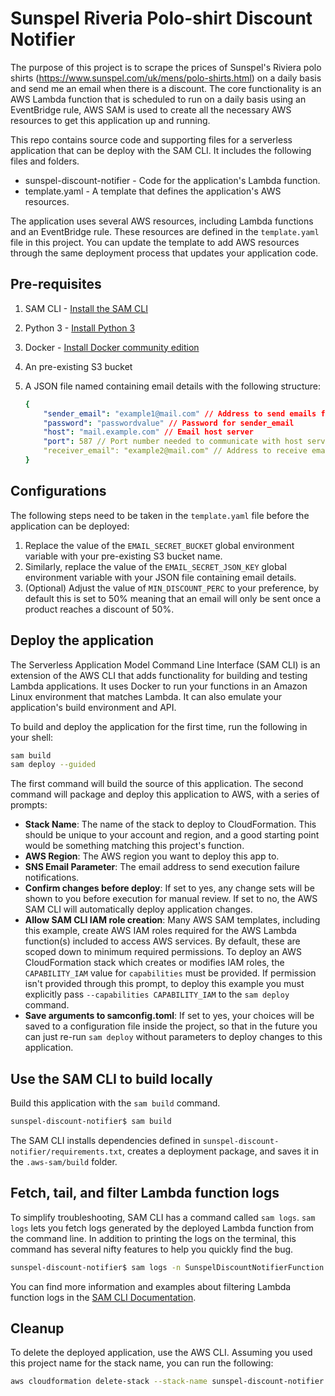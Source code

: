 # Sunspel Riveria Polo-shirt Discount Notifier

The purpose of this project is to scrape the prices of Sunspel's Riviera polo shirts (https://www.sunspel.com/uk/mens/polo-shirts.html) on a daily basis and send me an email when there is a discount.  The core functionality is an AWS Lambda function that is scheduled to run on a daily basis using an EventBridge rule, AWS SAM is used to create all the necessary AWS resources to get this application up and running.

This repo contains source code and supporting files for a serverless application that can be deploy with the SAM CLI. It includes the following files and folders.

- sunspel-discount-notifier - Code for the application's Lambda function.
- template.yaml - A template that defines the application's AWS resources.

The application uses several AWS resources, including Lambda functions and an EventBridge rule. These resources are defined in the `template.yaml` file in this project. You can update the template to add AWS resources through the same deployment process that updates your application code.

## Pre-requisites

1. SAM CLI - [Install the SAM CLI](https://docs.aws.amazon.com/serverless-application-model/latest/developerguide/serverless-sam-cli-install.html)
2. Python 3 - [Install Python 3](https://www.python.org/downloads/)
3. Docker - [Install Docker community edition](https://hub.docker.com/search/?type=edition&offering=community)
4. An pre-existing S3 bucket
5. A JSON file named containing email details with the following structure:

    ```yaml
    {
        "sender_email": "example1@mail.com" // Address to send emails from
        "password": "passwordvalue" // Password for sender_email
        "host": "mail.example.com" // Email host server
        "port": 587 // Port number needed to communicate with host server
        "receiver_email": "example2@mail.com" // Address to receive emails (can be same)
    }
    ```

## Configurations
The following steps need to be taken in the `template.yaml` file before the application can be deployed:

1. Replace the value of the `EMAIL_SECRET_BUCKET` global environment variable with your pre-existing S3 bucket name.
2. Similarly, replace the value of the `EMAIL_SECRET_JSON_KEY` global environment variable with your JSON file containing email details.
3. (Optional) Adjust the value of `MIN_DISCOUNT_PERC` to your preference, by default this is set to 50% meaning that an email will only be sent once a product reaches a discount of 50%.

## Deploy the application

The Serverless Application Model Command Line Interface (SAM CLI) is an extension of the AWS CLI that adds functionality for building and testing Lambda applications. It uses Docker to run your functions in an Amazon Linux environment that matches Lambda. It can also emulate your application's build environment and API.

To build and deploy the application for the first time, run the following in your shell:

```bash
sam build
sam deploy --guided
```

The first command will build the source of this application. The second command will package and deploy this application to AWS, with a series of prompts:

* **Stack Name**: The name of the stack to deploy to CloudFormation. This should be unique to your account and region, and a good starting point would be something matching this project's function.
* **AWS Region**: The AWS region you want to deploy this app to.
* **SNS Email Parameter**: The email address to send execution failure notifications.
* **Confirm changes before deploy**: If set to yes, any change sets will be shown to you before execution for manual review. If set to no, the AWS SAM CLI will automatically deploy application changes.
* **Allow SAM CLI IAM role creation**: Many AWS SAM templates, including this example, create AWS IAM roles required for the AWS Lambda function(s) included to access AWS services. By default, these are scoped down to minimum required permissions. To deploy an AWS CloudFormation stack which creates or modifies IAM roles, the `CAPABILITY_IAM` value for `capabilities` must be provided. If permission isn't provided through this prompt, to deploy this example you must explicitly pass `--capabilities CAPABILITY_IAM` to the `sam deploy` command.
* **Save arguments to samconfig.toml**: If set to yes, your choices will be saved to a configuration file inside the project, so that in the future you can just re-run `sam deploy` without parameters to deploy changes to this application.

## Use the SAM CLI to build locally

Build this application with the `sam build` command.

```bash
sunspel-discount-notifier$ sam build
```

The SAM CLI installs dependencies defined in `sunspel-discount-notifier/requirements.txt`, creates a deployment package, and saves it in the `.aws-sam/build` folder.

## Fetch, tail, and filter Lambda function logs

To simplify troubleshooting, SAM CLI has a command called `sam logs`. `sam logs` lets you fetch logs generated by the deployed Lambda function from the command line. In addition to printing the logs on the terminal, this command has several nifty features to help you quickly find the bug.

```bash
sunspel-discount-notifier$ sam logs -n SunspelDiscountNotifierFunction --stack-name sunspel-discount-notifier --tail
```

You can find more information and examples about filtering Lambda function logs in the [SAM CLI Documentation](https://docs.aws.amazon.com/serverless-application-model/latest/developerguide/serverless-sam-cli-logging.html).

## Cleanup

To delete the deployed application, use the AWS CLI. Assuming you used this project name for the stack name, you can run the following:

```bash
aws cloudformation delete-stack --stack-name sunspel-discount-notifier
```
